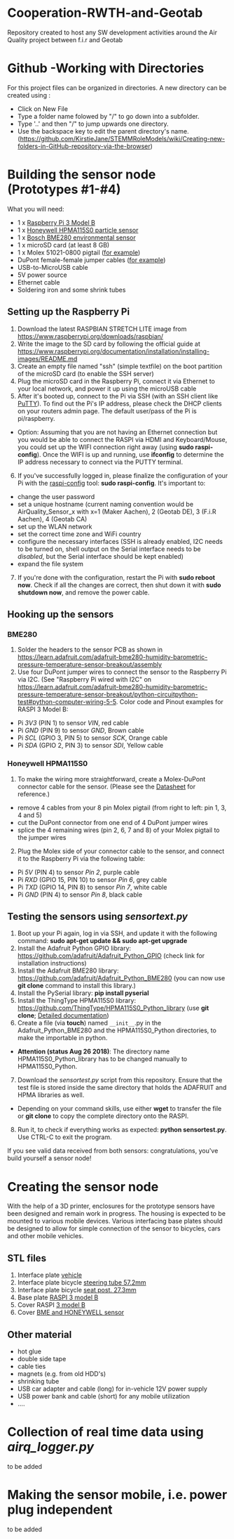 # Cooperation-RWTH-and-Geotab
Repository created to host any SW development activities around the Air Quality project between f.i.r and Geotab

# Github -Working with Directories
For this project files can be organized in directories. A new directory can be created using : 
- Click on New File
- Type a folder name folowed by "/" to go down into a subfolder.
- Type '..' and then "/" to jump upwards one directory.
- Use the backspace key to edit the parent directory's name. (https://github.com/KirstieJane/STEMMRoleModels/wiki/Creating-new-folders-in-GitHub-repository-via-the-browser)

# Building the sensor node (Prototypes #1-#4)
What you will need:
- 1 x [Raspberry Pi 3 Model B](https://www.raspberrypi.org/products/raspberry-pi-3-model-b/)
- 1 x [Honeywell HPMA115S0 particle sensor](http://www.farnell.com/datasheets/2313714.pdf)
- 1 x [Bosch BME280 environmental sensor](https://www.adafruit.com/product/2652)
- 1 x microSD card (at least 8 GB)
- 1 x Molex 51021-0800 pigtail ([for example](https://www.mouser.de/))
- DuPont female-female jumper cables ([for example](https://www.amazon.de/Aukru-20cm-female-female-Steckbr%C3%BCcken-Drahtbr%C3%BCcken/dp/B00OL6JZ3C))
- USB-to-MicroUSB cable
- 5V power source
- Ethernet cable
- Soldering iron and some shrink tubes

## Setting up the Raspberry Pi
1. Download the latest RASPBIAN STRETCH LITE image from https://www.raspberrypi.org/downloads/raspbian/
2. Write the image to the SD card by following the official guide at https://www.raspberrypi.org/documentation/installation/installing-images/README.md
3. Create an empty file named "ssh" (simple textfile) on the boot partition of the microSD card (to enable the SSH server)
4. Plug the microSD card in the Raspberry Pi, connect it via Ethernet to your local network, and power it up using the microUSB cable
5. After it's booted up, connect to the Pi via SSH (with an SSH client like [PuTTY](https://www.putty.org/)). To find out the Pi's IP address, please check the DHCP clients on your routers admin page. The default user/pass of the Pi is pi/raspberry.
  - Option: Assuming that you are not having an Ethernet connection but you would be able to connect the RASPI via HDMI and Keyboard/Mouse, you could set up the WIFI connection right away (using **sudo raspi-config**). Once the WIFI is up and running, use **ifconfig** to determine the IP address necessary to connect via the PUTTY terminal.
6. If you've successfully logged in, please finalize the configuration of your Pi with the [raspi-config](https://www.raspberrypi.org/documentation/configuration/raspi-config.md) tool: **sudo raspi-config**. It's important to:
  - change the user password
  - set a unique hostname (current naming convention would be AirQuality_Sensor_x with x=1 (Maker Aachen), 2 (Geotab DE), 3 (F.i.R Aachen), 4 (Geotab CA)
  - set up the WLAN network
  - set the correct time zone and WiFi country
  - configure the necessary interfaces (SSH is already enabled, I2C needs to be turned on, shell output on the Serial interface needs to be *disabled*, but the Serial interface should be kept enabled)
  - expand the file system
7. If you're done with the configuration, restart the Pi with **sudo reboot now**. Check if all the changes are correct, then shut down it with **sudo shutdown now**, and remove the power cable.

## Hooking up the sensors
### BME280
1. Solder the headers to the sensor PCB as shown in https://learn.adafruit.com/adafruit-bme280-humidity-barometric-pressure-temperature-sensor-breakout/assembly
2. Use four DuPont jumper wires to connect the sensor to the Raspberry Pi via I2C. (See "Raspberry Pi wired with I2C" on https://learn.adafruit.com/adafruit-bme280-humidity-barometric-pressure-temperature-sensor-breakout/python-circuitpython-test#python-computer-wiring-5-5. Color code and Pinout examples for RASPI 3 Model B:
- Pi *3V3* (PIN 1) to sensor *VIN*, red cable
- Pi *GND* (PIN 9) to sensor *GND*, Brown cable
- Pi *SCL* (GPIO 3, PIN 5) to sensor *SCK*, Orange cable
- Pi *SDA* (GPIO 2, PIN 3) to sensor *SDI*, Yellow cable

### Honeywell HPMA115S0
1. To make the wiring more straightforward, create a Molex-DuPont connector cable for the sensor. (Please see the [Datasheet](http://www.farnell.com/datasheets/2313714.pdf) for reference.)
- remove 4 cables from your 8 pin Molex pigtail (from right to left: pin 1, 3, 4 and 5)
- cut the DuPont connector from one end of 4 DuPont jumper wires
- splice the 4 remaining wires (pin 2, 6, 7 and 8) of your Molex pigtail to the jumper wires
2. Plug the Molex side of your connector cable to the sensor, and connect it to the Raspberry Pi via the following table:
- Pi *5V* (PIN 4) to sensor *Pin 2*, purple cable
- Pi *RXD* (GPIO 15, PIN 10) to sensor *Pin 6*, grey cable
- Pi *TXD* (GPIO 14, PIN 8) to sensor *Pin 7*, white cable
- Pi *GND* (PIN 4) to sensor *Pin 8*, black cable

## Testing the sensors using *sensortext.py*
1. Boot up your Pi again, log in via SSH, and update it with the following command: **sudo apt-get update && sudo apt-get upgrade**
2. Install the Adafruit Python GPIO library: https://github.com/adafruit/Adafruit_Python_GPIO (check link for installation instructions)
3. Install the Adafruit BME280 library: https://github.com/adafruit/Adafruit_Python_BME280 (you can now use **git clone** command to install this library.)
4. Install the PySerial library: **pip install pyserial**
5. Install the ThingType HPMA115S0 library: https://github.com/ThingType/HPMA115S0_Python_library (use **git clone**; [Detailed documentation](https://thingtype.com/blog/using-an-hpma115s0-air-particles-sensor-with-a-raspberry-pi/))
6. Create a file (via **touch**) named `__init__`.py in the Adafruit_Python_BME280 and the HPMA115S0_Python directories, to make the importable in python. 
  - **Attention (status Aug 26 2018)**: The directory name HPMA115S0_Python_library has to be changed manually to HPMA115S0_Python.
7. Download the *sensortest.py* script from this repository. Ensure that the test file is stored inside the same directory that holds the ADAFRUIT and HPMA libraries as well. 
- Depending on your command skills, use either **wget** to transfer the file or **git clone** to copy the complete directory onto the RASPI.
8. Run it, to check if everything works as expected: **python sensortest.py**. Use CTRL-C to exit the program.

If you see valid data received from both sensors: congratulations, you've build yourself a sensor node!

# Creating the sensor node
With the help of a 3D printer, enclosures for the prototype sensors have been designed and remain work in progress. The housing is expected to be mounted to various mobile devices. Various interfacing base plates should be designed to allow for simple connection of the sensor to bicycles, cars and other mobile vehicles.

## STL files
1. Interface plate [vehicle](https://www.tinkercad.com/things/4Xz4JrNgmcE/editv2?sharecode=PCdHlDFncot4dArcW4hcWTQBgAOv3JHcGKH7myIfJUY=)
2. Interface plate bicycle [steering tube 57.2mm](https://www.tinkercad.com/things/jzmpo4tGQez/editv2?sharecode=1q4hmiGckp7A3iOZSZWTwA4aEF93UhBmeYaSY_0_uzE=)
3. Interface plate bicycle [seat post. 27.3mm](https://www.tinkercad.com/things/e2KdwUPzHp4-air-quality-bottom-adaptor-bike-seat-post-273mm/editv2?sharecode=tH-ZwkKY2VoDqsauvy4q2hLqFmQomjW-M0TOkkHZojo=)
4. Base plate [RASPI 3 model B](https://www.tinkercad.com/things/1gGCnCky6An-spectacular-allis/edit?&sharecode=RH8EePABKeKxCpGJCp6Acry-V-7am-ZyMxsMLUgiqa0=)
5. Cover RASPI [3 model B](https://www.tinkercad.com/things/88hw1V2CLJA/editv2?sharecode=Jthvr0qztWBviDRTiyt8R4J0hbHZ-XgIrdv957fNIdI=)
6. Cover [BME and HONEYWELL sensor](https://www.tinkercad.com/things/6zZtiDeTbDL/editv2?sharecode=hv0o3lNThIFnXw16Q4WmttxLdtT7ksC8-y0OA-khdSg=)

## Other material
- hot glue
- double side tape
- cable ties
- magnets (e.g. from old HDD's)
- shrinking tube
- USB car adapter and cable (long) for in-vehicle 12V power supply
- USB power bank and cable (short) for any mobile utilization
- ....

# Collection of real time data using *airq_logger.py*
to be added

# Making the sensor mobile, i.e. power plug independent
to be added

